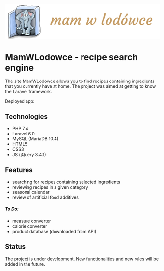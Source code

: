 ![Logo](./public/images/logo-ze-sloniem.png)

# MamWLodowce - recipe search engine

The site MamWLodowce allows you to find recipes containing ingredients that you currently have at home.
The project was aimed at getting to know the Laravel framework. 

Deployed app:

## Technologies

- PHP 7.4
- Laravel 6.0
- MySQL (MariaDB 10.4)
- HTML5
- CSS3
- JS (jQuery 3.4.1)

## Features

- searching for recipes containing selected ingredients
- reviewing recipes in a given category
- seasonal calendar
- review of artificial food additives

##### To Do:
- measure converter
- calorie converter
- product database (downloaded from API)

## Status

The project is under development. New functionalities and new rules will be added in the future.

